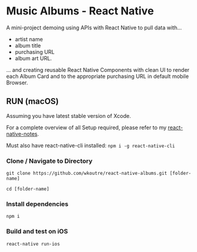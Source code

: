 # Music Albums - React Native

A mini-project demoing using APIs with React Native to pull data with...

* artist name
* album title
* purchasing URL
* album art URL.

... and creating reusable React Native Components with clean UI to render each Album Card and to the appropriate purchasing URL in default mobile Browser.

## RUN (macOS)

Assuming you have latest stable version of Xcode.

For a complete overview of all Setup required, please refer to my [react-native-notes](https://github.com/wkoutre/react-native-notes/blob/master/react-native-notes.md).

Must also have react-native-cli installed: ```npm i -g react-native-cli```

### Clone / Navigate to Directory

```git clone https://github.com/wkoutre/react-native-albums.git [folder-name]```

```cd [folder-name]```

### Install dependencies

```npm i ```

### Build and test on iOS

 ```react-native run-ios```
